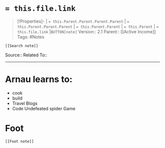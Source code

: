 # `= this.file.link`
>[!Properties]- | `= this.Parent.Parent.Parent.Parent` |  `= this.Parent.Parent.Parent` | `= this.Parent.Parent` | `= this.Parent` | `= this.file.link` |`BUTTON[note]` 
>Version:: 2.1
>Parent:: [[Active Income]]
>Tags: #Notes
```meta-bind-embed
[[Search note]]
```
Source::
Related To::
***
# Arnau learns to:
- cook
- build
- Travel Blogs
- Code Undefeated spider Game 










# Foot
```meta-bind-embed
[[Foot note]]
``` 